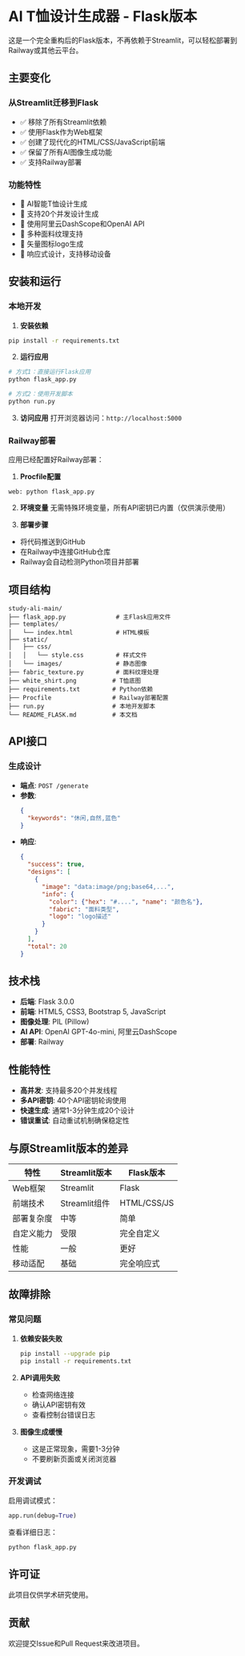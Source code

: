 # AI T恤设计生成器 - Flask版本

这是一个完全重构后的Flask版本，不再依赖于Streamlit，可以轻松部署到Railway或其他云平台。

## 主要变化

### 从Streamlit迁移到Flask
- ✅ 移除了所有Streamlit依赖
- ✅ 使用Flask作为Web框架
- ✅ 创建了现代化的HTML/CSS/JavaScript前端
- ✅ 保留了所有AI图像生成功能
- ✅ 支持Railway部署

### 功能特性
- 🎨 AI智能T恤设计生成
- 🔀 支持20个并发设计生成
- 🎯 使用阿里云DashScope和OpenAI API
- 🧵 多种面料纹理支持
- 🎨 矢量图标logo生成
- 📱 响应式设计，支持移动设备

## 安装和运行

### 本地开发

1. **安装依赖**
```bash
pip install -r requirements.txt
```

2. **运行应用**
```bash
# 方式1：直接运行Flask应用
python flask_app.py

# 方式2：使用开发脚本
python run.py
```

3. **访问应用**
打开浏览器访问：`http://localhost:5000`

### Railway部署

应用已经配置好Railway部署：

1. **Procfile配置**
```
web: python flask_app.py
```

2. **环境变量**
无需特殊环境变量，所有API密钥已内置（仅供演示使用）

3. **部署步骤**
- 将代码推送到GitHub
- 在Railway中连接GitHub仓库
- Railway会自动检测Python项目并部署

## 项目结构

```
study-ali-main/
├── flask_app.py              # 主Flask应用文件
├── templates/
│   └── index.html            # HTML模板
├── static/
│   ├── css/
│   │   └── style.css         # 样式文件
│   └── images/               # 静态图像
├── fabric_texture.py         # 面料纹理处理
├── white_shirt.png          # T恤底图
├── requirements.txt         # Python依赖
├── Procfile                 # Railway部署配置
├── run.py                   # 本地开发脚本
└── README_FLASK.md          # 本文档
```

## API接口

### 生成设计
- **端点**: `POST /generate`
- **参数**: 
  ```json
  {
    "keywords": "休闲,自然,蓝色"
  }
  ```
- **响应**:
  ```json
  {
    "success": true,
    "designs": [
      {
        "image": "data:image/png;base64,...",
        "info": {
          "color": {"hex": "#....", "name": "颜色名"},
          "fabric": "面料类型",
          "logo": "logo描述"
        }
      }
    ],
    "total": 20
  }
  ```

## 技术栈

- **后端**: Flask 3.0.0
- **前端**: HTML5, CSS3, Bootstrap 5, JavaScript
- **图像处理**: PIL (Pillow)
- **AI API**: OpenAI GPT-4o-mini, 阿里云DashScope
- **部署**: Railway

## 性能特性

- **高并发**: 支持最多20个并发线程
- **多API密钥**: 40个API密钥轮询使用
- **快速生成**: 通常1-3分钟生成20个设计
- **错误重试**: 自动重试机制确保稳定性

## 与原Streamlit版本的差异

| 特性 | Streamlit版本 | Flask版本 |
|------|---------------|-----------|
| Web框架 | Streamlit | Flask |
| 前端技术 | Streamlit组件 | HTML/CSS/JS |
| 部署复杂度 | 中等 | 简单 |
| 自定义能力 | 受限 | 完全自定义 |
| 性能 | 一般 | 更好 |
| 移动适配 | 基础 | 完全响应式 |

## 故障排除

### 常见问题

1. **依赖安装失败**
   ```bash
   pip install --upgrade pip
   pip install -r requirements.txt
   ```

2. **API调用失败**
   - 检查网络连接
   - 确认API密钥有效
   - 查看控制台错误日志

3. **图像生成缓慢**
   - 这是正常现象，需要1-3分钟
   - 不要刷新页面或关闭浏览器

### 开发调试

启用调试模式：
```python
app.run(debug=True)
```

查看详细日志：
```bash
python flask_app.py
```

## 许可证

此项目仅供学术研究使用。

## 贡献

欢迎提交Issue和Pull Request来改进项目。
